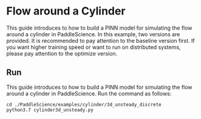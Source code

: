 [//]: <> (title: Flow around a cylinder use case tutorial, author: Xiandong Liu @liuxiandong at baidu.com)


# Flow around a Cylinder

This guide introduces to how to build a PINN model for simulating the flow around a cylinder in PaddleScience.
In this example, two versions are provided. It is recommended to pay attention to the baseline version first.
If you want higher training speed or want to run on distributed systems, please pay attention to the optimize version.


## Run
This guide introduces to how to build a PINN model for simulating the flow around a cylinder in PaddleScience.
Run the command as follows:
```
cd ./PaddleScience/examples/cylinder/3d_unsteady_discrete
python3.7 cylinder3d_unsteady.py
```
